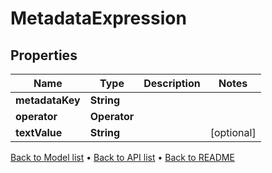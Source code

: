 

# MetadataExpression


## Properties

| Name | Type | Description | Notes |
|------------ | ------------- | ------------- | -------------|
|**metadataKey** | **String** |  |  |
|**operator** | **Operator** |  |  |
|**textValue** | **String** |  |  [optional] |



[Back to Model list](../README.md#documentation-for-models) &#8226; [Back to API list](../README.md#documentation-for-api-endpoints) &#8226; [Back to README](../README.md)


